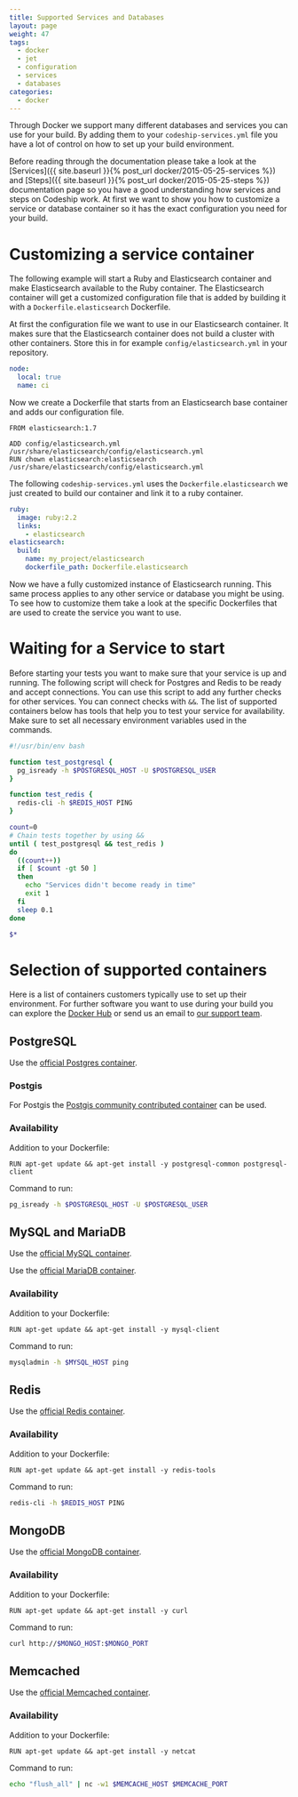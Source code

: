 ```yaml
---
title: Supported Services and Databases
layout: page
weight: 47
tags:
  - docker
  - jet
  - configuration
  - services
  - databases
categories:
  - docker
---
```


Through Docker we support many different databases and services you can use for your build. By adding them to your `codeship-services.yml` file you have a lot of control on how to set up your build environment.

Before reading through the documentation please take a look at the [Services]({{ site.baseurl }}{% post_url docker/2015-05-25-services %}) and [Steps]({{ site.baseurl }}{% post_url docker/2015-05-25-steps %}) documentation page so you have a good understanding how services and steps on Codeship work. At first we want to show you how to customize a service or database container so it has the exact configuration you need for your build.

# Customizing a service container

The following example will start a Ruby and Elasticsearch container and make Elasticsearch available to the Ruby container. The Elasticsearch container will get a customized configuration file that is added by building it with a `Dockerfile.elasticsearch` Dockerfile.

At first the configuration file we want to use in our Elasticsearch container. It makes sure that the Elasticsearch container does not build a cluster with other containers. Store this in for example `config/elasticsearch.yml` in your repository.

```yaml
node:
  local: true
  name: ci
```

Now we create a Dockerfile that starts from an Elasticsearch base container and adds our configuration file.

```
FROM elasticsearch:1.7

ADD config/elasticsearch.yml /usr/share/elasticsearch/config/elasticsearch.yml
RUN chown elasticsearch:elasticsearch /usr/share/elasticsearch/config/elasticsearch.yml
```

The following `codeship-services.yml` uses the `Dockerfile.elasticsearch` we just created to build our container and link it to a ruby container.

```yaml
ruby:
  image: ruby:2.2
  links:
    - elasticsearch
elasticsearch:
  build:
    name: my_project/elasticsearch
    dockerfile_path: Dockerfile.elasticsearch
```

Now we have a fully customized instance of Elasticsearch running. This same process applies to any other service or database you might be using. To see how to customize them take a look at the specific Dockerfiles that are used to create the service you want to use.

# Waiting for a Service to start

Before starting your tests you want to make sure that your service is up and running. The following script will check for Postgres and Redis to be ready and accept connections. You can use this script to add any further checks for other services. You can connect checks with `&&`. The list of supported containers below has tools that help you to test your service for availability. Make sure to set all necessary environment variables used in the commands.

```bash
#!/usr/bin/env bash

function test_postgresql {
  pg_isready -h $POSTGRESQL_HOST -U $POSTGRESQL_USER
}

function test_redis {
  redis-cli -h $REDIS_HOST PING
}

count=0
# Chain tests together by using &&
until ( test_postgresql && test_redis )
do
  ((count++))
  if [ $count -gt 50 ]
  then
    echo "Services didn't become ready in time"
    exit 1
  fi
  sleep 0.1
done

$*
```

# Selection of supported containers

Here is a list of containers customers typically use to set up their environment. For further software you want to use during your build you can explore the [Docker Hub](https://hub.docker.com/) or send us an email to [our support team](mailto:support@codeship.com).

## PostgreSQL
Use the [official Postgres container](https://hub.docker.com/_/postgres/).

### Postgis
For Postgis the [Postgis community contributed container](https://hub.docker.com/r/mdillon/postgis/) can be used.

### Availability

Addition to your Dockerfile:
```
RUN apt-get update && apt-get install -y postgresql-common postgresql-client
```

Command to run:
```bash
pg_isready -h $POSTGRESQL_HOST -U $POSTGRESQL_USER
```

## MySQL and MariaDB
Use the [official MySQL container](https://hub.docker.com/_/mysql/).

Use the [official MariaDB container](https://hub.docker.com/_/mariadb/).

### Availability

Addition to your Dockerfile:
```
RUN apt-get update && apt-get install -y mysql-client
```

Command to run:
```bash
mysqladmin -h $MYSQL_HOST ping
```

## Redis
Use the [official Redis container](https://hub.docker.com/_/redis/).

### Availability

Addition to your Dockerfile:
```
RUN apt-get update && apt-get install -y redis-tools
```

Command to run:
```bash
redis-cli -h $REDIS_HOST PING
```

## MongoDB
Use the [official MongoDB container](https://hub.docker.com/_/mongo/).

### Availability

Addition to your Dockerfile:
```
RUN apt-get update && apt-get install -y curl
```

Command to run:
```bash
curl http://$MONGO_HOST:$MONGO_PORT
```

## Memcached
Use the [official Memcached container](https://hub.docker.com/_/memcached/).

### Availability

Addition to your Dockerfile:
```
RUN apt-get update && apt-get install -y netcat
```

Command to run:
```bash
echo "flush_all" | nc -w1 $MEMCACHE_HOST $MEMCACHE_PORT
```
